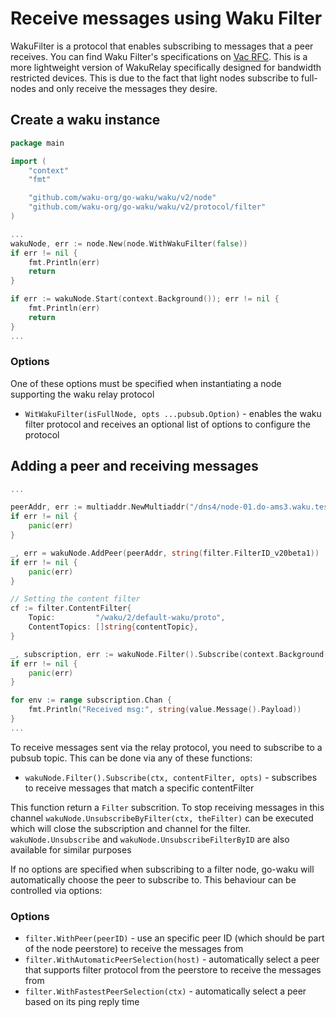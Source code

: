 Receive messages using Waku Filter
===
WakuFilter is a protocol that enables subscribing to messages that a peer receives. You can find Waku Filter's specifications on [Vac RFC](https://rfc.vac.dev/spec/12/). This is a more lightweight version of WakuRelay specifically designed for bandwidth restricted devices. This is due to the fact that light nodes subscribe to full-nodes and only receive the messages they desire.

## Create a waku instance
```go
package main

import (
	"context"
    "fmt"

	"github.com/waku-org/go-waku/waku/v2/node"
	"github.com/waku-org/go-waku/waku/v2/protocol/filter"
)

...
wakuNode, err := node.New(node.WithWakuFilter(false))
if err != nil {
    fmt.Println(err)
    return
}

if err := wakuNode.Start(context.Background()); err != nil {
    fmt.Println(err)
    return
}
...

```

### Options
One of these options must be specified when instantiating a node supporting the waku relay protocol

- `WitWakuFilter(isFullNode, opts ...pubsub.Option)` - enables the waku filter protocol and receives an optional list of options to configure the protocol

## Adding a peer and receiving messages
```go
...

peerAddr, err := multiaddr.NewMultiaddr("/dns4/node-01.do-ams3.waku.test.statusim.net/tcp/30303/p2p/16Uiu2HAkykgaECHswi3YKJ5dMLbq2kPVCo89fcyTd38UcQD6ej5W")
if err != nil {
    panic(err)
}

_, err = wakuNode.AddPeer(peerAddr, string(filter.FilterID_v20beta1))
if err != nil {
    panic(err)
}

// Setting the content filter
cf := filter.ContentFilter{
    Topic:         "/waku/2/default-waku/proto",
    ContentTopics: []string{contentTopic},
}

_, subscription, err := wakuNode.Filter().Subscribe(context.Background(), cf)
if err != nil {
    panic(err)
}

for env := range subscription.Chan {
    fmt.Println("Received msg:", string(value.Message().Payload))
}
...
```
To receive messages sent via the relay protocol, you need to subscribe to a pubsub topic. This can be done via any of these functions:
- `wakuNode.Filter().Subscribe(ctx, contentFilter, opts)` - subscribes to receive messages that match a specific contentFilter

This function return a `Filter` subscrition. To stop receiving messages in this channel `wakuNode.UnsubscribeByFilter(ctx, theFilter)` can be executed which will close the subscription and channel for the filter. `wakuNode.Unsubscribe` and `wakuNode.UnsubscribeFilterByID` are also available for similar purposes

If no options are specified when subscribing to a filter node, go-waku will automatically choose the peer to subscribe to. This behaviour can be controlled via options:

### Options

- `filter.WithPeer(peerID)` - use an specific peer ID (which should be part of the node peerstore) to receive the messages from
- `filter.WithAutomaticPeerSelection(host)` - automatically select a peer that supports filter protocol from the peerstore to receive the messages from
- `filter.WithFastestPeerSelection(ctx)` - automatically select a peer based on its ping reply time
